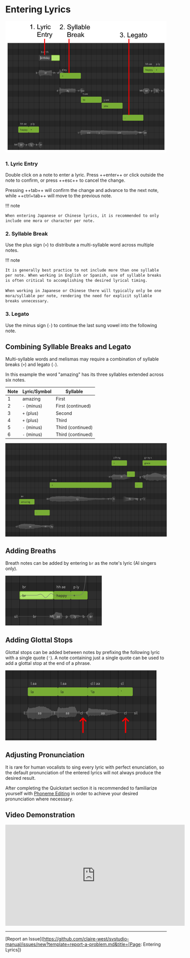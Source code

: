 # Entering Lyrics

![Note Lyrics and Special Symbols](../img/quickstart/note-lyrics.png)

### 1. Lyric Entry
Double click on a note to enter a lyric. Press ++enter++ or click outside the note to confirm, or press ++esc++ to cancel the change.

Pressing ++tab++ will confirm the change and advance to the next note, while ++ctrl+tab++ will move to the previous note.

!!! note

    When entering Japanese or Chinese lyrics, it is recommended to only include one mora or character per note.

### 2. Syllable Break
Use the plus sign (`+`) to distribute a multi-syllable word across multiple notes.

!!! note

    It is generally best practice to not include more than one syllable per note. When working in English or Spanish, use of syllable breaks is often critical to accomplishing the desired lyrical timing.

    When working in Japanese or Chinese there will typically only be one mora/syllable per note, rendering the need for explicit syllable breaks unnecessary.

### 3. Legato
Use the minus sign (`-`) to continue the last sung vowel into the following note.

## Combining Syllable Breaks and Legato
Multi-syllable words and melismas may require a combination of syllable breaks (`+`) and legato (`-`).

In this example the word "amazing" has its three syllables extended across six notes.

|Note|Lyric/Symbol|Syllable|
|---|---|---|
|1|amazing|First|
|2|`-` (minus)|First (continued)|
|3|`+` (plus)|Second|
|4|`+` (plus)|Third|
|5|`-` (minus)|Third (continued)|
|6|`-` (minus)|Third (continued)|

![Multi-syllable Lyrics](../img/quickstart/multi-syllable-lyrics.png)

## Adding Breaths
Breath notes can be added by entering `br` as the note's lyric (AI singers only).

![A Breath Note](../img/quickstart/breath-note.png)

## Adding Glottal Stops
Glottal stops can be added between notes by prefixing the following lyric with a single quote (`'`). A note containing just a single quote can be used to add a glottal stop at the end of a phrase.

![Glottal Stops](../img/quickstart/glottal-stop.png)

## Adjusting Pronunciation

It is rare for human vocalists to sing every lyric with perfect enunciation, so the default pronunciation of the entered lyrics will not always produce the desired result.

After completing the Quickstart section it is recommended to familiarize yourself with [Phoneme Editing](../note-properties/editing-phonemes.md) in order to achieve your desired pronunciation where necessary.

## Video Demonstration

<iframe width="560" height="315" src="https://www.youtube-nocookie.com/embed/Gj7UipbHBdw" title="YouTube video player" frameborder="0" allowfullscreen></iframe>

---

[Report an Issue](https://github.com/claire-west/svstudio-manual/issues/new?template=report-a-problem.md&title=[Page: Entering Lyrics])